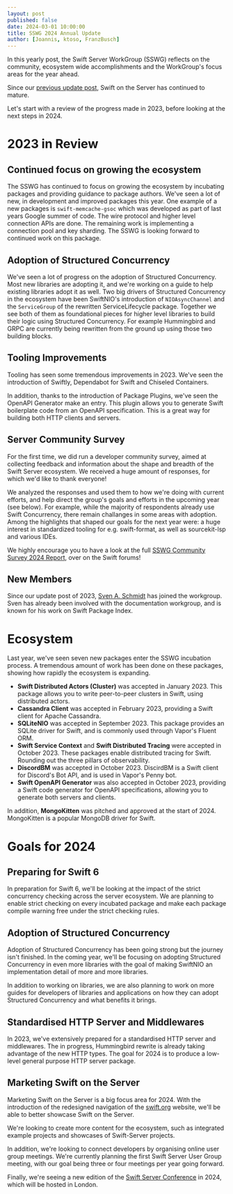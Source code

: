 ```yaml
---
layout: post
published: false
date: 2024-03-01 10:00:00
title: SSWG 2024 Annual Update
author: [Joannis, ktoso, FranzBusch]
---
```


In this yearly post, the Swift Server WorkGroup (SSWG) reflects on the community, ecosystem wide accomplishments and the WorkGroup's focus areas for the year ahead.

Since our [previous update post](/blog/sswg-update-2023/), Swift on the Server has continued to mature.

Let's start with a review of the progress made in 2023, before looking at the next steps in 2024.

# 2023 in Review

## Continued focus on growing the ecosystem

The SSWG has continued to focus on growing the ecosystem by incubating packages and providing guidance to package authors. We've seen a lot of new, in development and improved packages this year. One example of a new packages is `swift-memcache-gsoc` which was developed as part of last years Google summer of code. The wire protocol and higher level connection APIs are done. The remaining work is implementing a connection pool and key sharding. The SSWG is looking forward to continued work on this package.

## Adoption of Structured Concurrency

We've seen a lot of progress on the adoption of Structured Concurrency. Most new libraries are adopting it, and we're working on a guide to help existing libraries adopt it as well. Two big drivers of Structured Concurrency in the ecosystem have been SwiftNIO's introduction of `NIOAsyncChannel` and the `ServiceGroup` of the rewritten ServiceLifecycle package. Together we see both of them as foundational pieces for higher level libraries to build their logic using Structured Concurrency.  For example Hummingbird and GRPC are currently being rewritten from the ground up using those two building blocks.

## Tooling Improvements

Tooling has seen some tremendous improvements in 2023. We've seen the introduction of Swiftly, Dependabot for Swift and Chiseled Containers.

In addition, thanks to the introduction of Package Plugins, we've seen the OpenAPI Generator make an entry. This plugin allows you to generate Swift boilerplate code from an OpenAPI specification. This is a great way for building both HTTP clients and servers.
  
## Server Community Survey

For the first time, we did run a developer community survey, aimed at collecting feedback and information about the shape and breadth of the Swift Server ecosystem.
We received a huge amount of responses, for which we'd like to thank everyone! 

We analyzed the responses and used them to how we're doing with current efforts, and help direct the group's goals and efforts in the upcoming year (see below).
For example, while the majority of respondents already use Swift Concurrency, there remain challanges in some areas with adoption. 
Among the highlights that shaped our goals for the next year were: a huge interest in standardized tooling for e.g. swift-format, as well as sourcekit-lsp and various IDEs.

We highly encourage you to have a look at the full [SSWG Community Survey 2024 Report](http://TODO), over on the Swift forums!

## New Members

Since our update post of 2023, [Sven A. Schmidt](https://github.com/finestructure) has joined the workgroup. Sven has already been involved with the documentation workgroup, and is known for his work on Swift Package Index.

# Ecosystem

Last year, we've seen seven new packages enter the SSWG incubation process. A tremendous amount of work has been done on these packages, showing how rapidly the ecosystem is expanding.

- **Swift Distributed Actors (Cluster)** was accepted in January 2023. This package allows you to write peer-to-peer clusters in Swift, using distributed actors.
- **Cassandra Client** was accepted in February 2023, providing a Swift client for Apache Cassandra.
- **SQLiteNIO** was accepted in September 2023. This package provides an SQLite driver for Swift, and is commonly used through Vapor's Fluent ORM.
- **Swift Service Context** and  **Swift Distributed Tracing** were accepted in October 2023. These packages enable distributed tracing for Swift. Rounding out the three pillars of observability.
- **DiscordBM** was accepted in October 2023. DiscirdBM is a Swift client for Discord's Bot API, and is used in Vapor's Penny bot.
- **Swift OpenAPI Generator** was also accepted in October 2023, providing a Swift code generator for OpenAPI specifications, allowing you to generate both servers and clients.

In addition, **MongoKitten** was pitched and approved at the start of 2024. MongoKitten is a popular MongoDB driver for Swift.

# Goals for 2024

## Preparing for Swift 6

In preparation for Swift 6, we'll be looking at the impact of the strict concurrency checking across the server ecosystem. We are planning to enable strict checking on every incubated package and make each package compile warning free under the strict checking rules.

## Adoption of Structured Concurrency

Adoption of Structured Concurrency has been going strong but the journey isn't finished. In the coming year, we'll be focusing on adopting Structured Concurrency in even more libraries with the goal of making SwiftNIO an implementation detail of more and more libraries.

In addition to working on libraries, we are also planning to work on more guides for developers of libraries and applications on how they can adopt Structured Concurrency and what benefits it brings.

## Standardised HTTP Server and Middlewares

In 2023, we've extensively prepared for a standardised HTTP server and middlewares. The in progress, Hummingbird rewrite is already taking advantage of the new HTTP types. The goal for 2024 is to produce a low-level general purpose HTTP server package.

## Marketing Swift on the Server

Marketing Swift on the Server is a big focus area for 2024. With the introduction of the redesigned navigation of the [swift.org](swift.org) website, we'll be able to better showcase Swift on the Server. 

We're looking to create more content for the ecosystem, such as integrated example projects and showcases of Swift-Server projects.

In addition, we're looking to connect developers by organising online user group meetings. We're currently planning the first Swift Server User Group meeting, with our goal being three or four meetings per year going forward.

Finally, we're seeing a new edition of the [Swift Server Conference](https://serversideswift.info) in 2024, which will be hosted in London.
